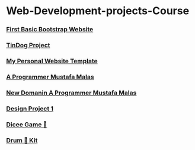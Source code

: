 # Web-Development-projects-Course

<h3><a href="https://mrgitharist.github.io/Web-Development-projects-Course/HTML_CSS/11_2_Bootstrap_Components/index.html">First Basic Bootstrap Website</a></h3>

<h3><a href="https://mrgitharist.github.io/Web-Development-projects-Course/HTML_CSS/11_3_TinDog_Project/">TinDog Project</a></h3>

<h3><a href="https://mrgitharist.github.io/Web-Development-projects-Course/HTML_CSS/11_4_My_Personal_WebSite/">My Personal Website Template</a></h3>

<h3><a href="https://mrgitharist.github.io/Web-Development-projects-Course/HTML_CSS/12_NewWebSite/index.html">A Programmer Mustafa Malas</a></h3>

<h3><a href="http://mustafamalas.great-site.net/">New Domanin A Programmer Mustafa Malas</a></h3>

<h3><a href="https://mrgitharist.github.io/Web-Development-projects-Course/Html_Css_Challenges/Web_Design/index.html">Design Project 1</a></h3>

<h3><a href="https://mrgitharist.github.io/Web-Development-projects-Course/Javascript_lessons/AfterHtml/Dicee Challenge - Starting Files/dicee.html">Dicee Game 🎲</a></h3>

<h3><a href="https://mrgitharist.github.io/Web-Development-projects-Course/Javascript_lessons/AfterHtml/Drum%20Kit%20Starting%20Files/index.html">Drum 🥁 Kit</a></h3>

